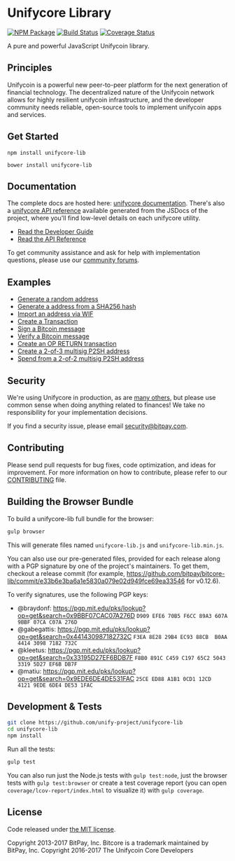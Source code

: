 Unifycore Library
=======

[![NPM Package](https://img.shields.io/npm/v/unifycore-lib.svg?style=flat-square)](https://www.npmjs.org/package/unifycore-lib)
[![Build Status](https://img.shields.io/travis/unify-project/unifycore-lib.svg?branch=master&style=flat-square)](https://travis-ci.org/unify-project/unifycore-lib)
[![Coverage Status](https://img.shields.io/coveralls/unify-project/unifycore-lib.svg?style=flat-square)](https://coveralls.io/r/unify-project/unifycore-lib)

A pure and powerful JavaScript Unifycoin library.

## Principles

Unifycoin is a powerful new peer-to-peer platform for the next generation of financial technology. The decentralized nature of the Unifycoin network allows for highly resilient unifycoin infrastructure, and the developer community needs reliable, open-source tools to implement unifycoin apps and services.

## Get Started

```
npm install unifycore-lib
```

```
bower install unifycore-lib
```

## Documentation

The complete docs are hosted here: [unifycore documentation](http://unifycore.io/guide/). There's also a [unifycore API reference](http://unifycore.io/api/) available generated from the JSDocs of the project, where you'll find low-level details on each unifycore utility.

- [Read the Developer Guide](http://unifycore.io/guide/)
- [Read the API Reference](http://unifycore.io/api/)

To get community assistance and ask for help with implementation questions, please use our [community forums](https://forum.unifycore.io/).

## Examples

* [Generate a random address](https://github.com/unify-project/unifycore-lib/blob/master/docs/examples.md#generate-a-random-address)
* [Generate a address from a SHA256 hash](https://github.com/unify-project/unifycore-lib/blob/master/docs/examples.md#generate-a-address-from-a-sha256-hash)
* [Import an address via WIF](https://github.com/unify-project/unifycore-lib/blob/master/docs/examples.md#import-an-address-via-wif)
* [Create a Transaction](https://github.com/unify-project/unifycore-lib/blob/master/docs/examples.md#create-a-transaction)
* [Sign a Bitcoin message](https://github.com/unify-project/unifycore-lib/blob/master/docs/examples.md#sign-a-bitcoin-message)
* [Verify a Bitcoin message](https://github.com/unify-project/unifycore-lib/blob/master/docs/examples.md#verify-a-bitcoin-message)
* [Create an OP RETURN transaction](https://github.com/unify-project/unifycore-lib/blob/master/docs/examples.md#create-an-op-return-transaction)
* [Create a 2-of-3 multisig P2SH address](https://github.com/unify-project/unifycore-lib/blob/master/docs/examples.md#create-a-2-of-3-multisig-p2sh-address)
* [Spend from a 2-of-2 multisig P2SH address](https://github.com/unify-project/unifycore-lib/blob/master/docs/examples.md#spend-from-a-2-of-2-multisig-p2sh-address)


## Security

We're using Unifycore in production, as are [many others](http://unifycore.io#projects), but please use common sense when doing anything related to finances! We take no responsibility for your implementation decisions.

If you find a security issue, please email security@bitpay.com.

## Contributing

Please send pull requests for bug fixes, code optimization, and ideas for improvement. For more information on how to contribute, please refer to our [CONTRIBUTING](https://github.com/unify-project/unifycore-lib/blob/master/CONTRIBUTING.md) file.

## Building the Browser Bundle

To build a unifycore-lib full bundle for the browser:

```sh
gulp browser
```

This will generate files named `unifycore-lib.js` and `unifycore-lib.min.js`.

You can also use our pre-generated files, provided for each release along with a PGP signature by one of the project's maintainers. To get them, checkout a release commit (for example, https://github.com/bitpay/bitcore-lib/commit/e33b6e3ba6a1e5830a079e02d949fce69ea33546 for v0.12.6).

To verify signatures, use the following PGP keys:
- @braydonf: https://pgp.mit.edu/pks/lookup?op=get&search=0x9BBF07CAC07A276D `D909 EFE6 70B5 F6CC 89A3 607A 9BBF 07CA C07A 276D`
- @gabegattis: https://pgp.mit.edu/pks/lookup?op=get&search=0x441430987182732C `F3EA 8E28 29B4 EC93 88CB  B0AA 4414 3098 7182 732C`
- @kleetus: https://pgp.mit.edu/pks/lookup?op=get&search=0x33195D27EF6BDB7F `F8B0 891C C459 C197 65C2 5043 3319 5D27 EF6B DB7F`
- @matiu: https://pgp.mit.edu/pks/lookup?op=get&search=0x9EDE6DE4DE531FAC `25CE ED88 A1B1 0CD1 12CD  4121 9EDE 6DE4 DE53 1FAC`


## Development & Tests

```sh
git clone https://github.com/unify-project/unifycore-lib
cd unifycore-lib
npm install
```

Run all the tests:

```sh
gulp test
```

You can also run just the Node.js tests with `gulp test:node`, just the browser tests with `gulp test:browser`
or create a test coverage report (you can open `coverage/lcov-report/index.html` to visualize it) with `gulp coverage`.

## License

Code released under [the MIT license](https://github.com/unify-project/unifycore-lib/blob/master/LICENSE).

Copyright 2013-2017 BitPay, Inc. Bitcore is a trademark maintained by BitPay, Inc.
Copyright 2016-2017 The Unifycoin Core Developers
